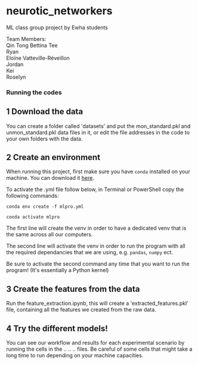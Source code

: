 # neurotic_networkers
ML class group project by Ewha students

Team Members:  
Qin Tong Bettina Tee  
Ryan  
Eloïne Vatteville-Réveillon  
Jordan  
Kei  
Roselyn


### Running the codes
## 1 Download the data
You can create a folder called 'datasets' and put the mon_standard.pkl and unmon_standard.pkl data files in it, or edit the file addresses in the code to your own folders with the data.

## 2 Create an environment

When running this project, first make sure you have `conda` installed on your machine. You can download it [here](https://docs.conda.io/projects/conda/en/latest/user-guide/install/index.html).

To activate the .yml file follow below, in Terminal or PowerShell copy the following commands:

```
conda env create -f mlpro.yml

conda activate mlpro
```

The first line will create the venv in order to have a dedicated venv that is the same across all our computers.

The second line will activate the venv in order to run the program with all the required dependancies that we are using, e.g. `pandas`, `numpy` ect.

Be sure to activate the second command any time that you want to run the program! (It's essentially a Python kernel)

## 3 Create the features from the data
Run the feature_extraction.ipynb, this will create a 'extracted_features.pkl' file, containing all the features we created from the raw data.

## 4 Try the different models!
You can see our workflow and results for each experimental scenario by running the cells in the .. .. .. files.
Be careful of some cells that might take a long time to run depending on your machine capacities.

